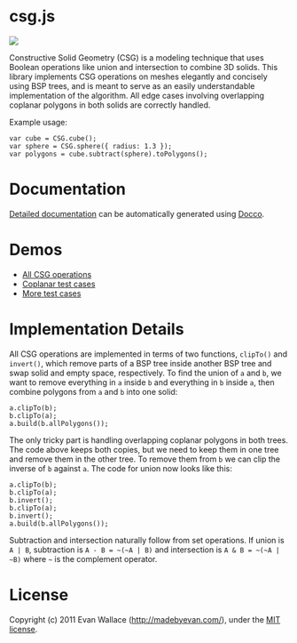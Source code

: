 # csg.js

![](http://evanw.github.com/csg.js/image.png)

Constructive Solid Geometry (CSG) is a modeling technique that uses Boolean operations like union and intersection to combine 3D solids. This library implements CSG operations on meshes elegantly and concisely using BSP trees, and is meant to serve as an easily understandable implementation of the algorithm. All edge cases involving overlapping coplanar polygons in both solids are correctly handled.

Example usage:

    var cube = CSG.cube();
    var sphere = CSG.sphere({ radius: 1.3 });
    var polygons = cube.subtract(sphere).toPolygons();

# Documentation

[Detailed documentation](http://evanw.github.com/csg.js/docs/) can be automatically generated using [Docco](http://jashkenas.github.com/docco/).

# Demos

* [All CSG operations](http://evanw.github.com/csg.js/)
* [Coplanar test cases](http://evanw.github.com/csg.js/coplanar.html)
* [More test cases](http://evanw.github.com/csg.js/more.html)

# Implementation Details

All CSG operations are implemented in terms of two functions, `clipTo()` and `invert()`, which remove parts of a BSP tree inside another BSP tree and swap solid and empty space, respectively. To find the union of `a` and `b`, we want to remove everything in `a` inside `b` and everything in `b` inside `a`, then combine polygons from `a` and `b` into one solid:

    a.clipTo(b);
    b.clipTo(a);
    a.build(b.allPolygons());

The only tricky part is handling overlapping coplanar polygons in both trees. The code above keeps both copies, but we need to keep them in one tree and remove them in the other tree. To remove them from `b` we can clip the inverse of `b` against `a`. The code for union now looks like this:

    a.clipTo(b);
    b.clipTo(a);
    b.invert();
    b.clipTo(a);
    b.invert();
    a.build(b.allPolygons());

Subtraction and intersection naturally follow from set operations. If union is `A | B`, subtraction is `A - B = ~(~A | B)` and intersection is `A & B = ~(~A | ~B)` where `~` is the complement operator.

# License

Copyright (c) 2011 Evan Wallace (http://madebyevan.com/), under the [MIT license](http://www.opensource.org/licenses/mit-license.php).
